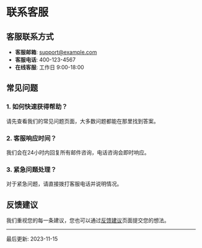 # 联系客服

## 客服联系方式

- **客服邮箱**: support@example.com
- **客服电话**: 400-123-4567
- **在线客服**: 工作日 9:00-18:00

## 常见问题

### 1. 如何快速获得帮助？
请先查看我们的常见问题页面，大多数问题都能在那里找到答案。

### 2. 客服响应时间？
我们会在24小时内回复所有邮件咨询，电话咨询会即时响应。

### 3. 紧急问题处理？
对于紧急问题，请直接拨打客服电话并说明情况。

## 反馈建议

我们重视您的每一条建议，您也可以通过[反馈建议](/chatWithPeople)页面提交您的想法。

---

最后更新: 2023-11-15
